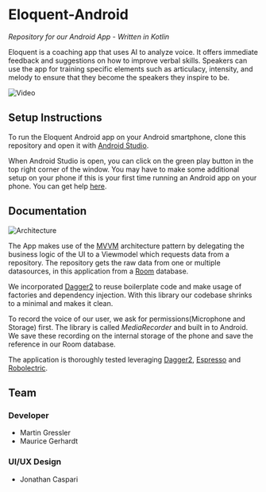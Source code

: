 # Eloquent-Android
_Repository for our Android App - Written in Kotlin_

Eloquent is a coaching app that uses AI to analyze voice. It offers immediate feedback and suggestions on how to improve verbal skills. Speakers can use the app for training specific elements such as articulacy, intensity, and melody to ensure that they become the speakers they inspire to be.

![Video](https://firebasestorage.googleapis.com/v0/b/startin-1efcf.appspot.com/o/eloquentGithubStorage%2Fapp-flow.gif?alt=media&token=bf1605ca-6db7-474c-8fd1-e5f5df8724f7)


## Setup Instructions
To run the Eloquent Android app on your Android smartphone, clone this repository and open it with [Android Studio](https://developer.android.com/studio).

When Android Studio is open, you can click on the green play button in the top right corner of the window.
You may have to make some additional setup on your phone if this is your first time running an Android app on your phone. You can get help [here](https://developer.android.com/training/basics/firstapp/running-app).


## Documentation

![Architecture](https://firebasestorage.googleapis.com/v0/b/startin-1efcf.appspot.com/o/eloquentGithubStorage%2FEloquentArchitecture.png?alt=media&token=7f82afb8-3974-4f1d-aa44-360188c3ccef)

The App makes use of the [MVVM](https://developer.android.com/jetpack/docs/guide) architecture pattern by delegating the business logic of the UI to a Viewmodel which requests data from a repository. The repository gets the raw data from one or multiple datasources, in this application from a [Room](https://developer.android.com/topic/libraries/architecture/room?gclid=EAIaIQobChMI5KquzdiS6QIVkkTTCh1sDwroEAAYASAAEgIwyfD_BwE&gclsrc=aw.ds) database.

We incorporated [Dagger2](https://dagger.dev/) to reuse boilerplate code and make usage of factories and dependency injection. With this library our codebase shrinks to a minimal and makes it clean.

To record the voice of our user, we ask for permissions(Microphone and Storage) first. The library is called _MediaRecorder_ and built in to Android. We save these recording on the internal storage of the phone and save the reference in our Room database.

The application is thoroughly tested leveraging [Dagger2](https://dagger.dev/), [Espresso](https://developer.android.com/training/testing/espresso) and [Robolectric](http://robolectric.org/).

## Team

### Developer
- Martin Gressler
- Maurice Gerhardt

### UI/UX Design
- Jonathan Caspari
